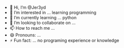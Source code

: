 - 👋 Hi, I’m @Jer3yd
- 👀 I’m interested in ... learning programming
- 🌱 I’m currently learning ... python
- 💞️ I’m looking to collaborate on ... 
- 📫 How to reach me ...
- 😄 Pronouns: ... 
- ⚡ Fun fact: ... no programing experience or knowledge

<!---
Jer3yd/Jer3yd is a ✨ special ✨ repository because its `README.md` (this file) appears on your GitHub profile.
You can click the Preview link to take a look at your changes.
--->

